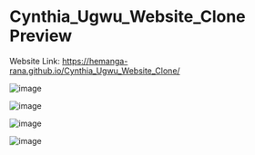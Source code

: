 # Cynthia_Ugwu_Website_Clone Preview

Website Link: https://hemanga-rana.github.io/Cynthia_Ugwu_Website_Clone/

![image](https://github.com/Hemanga-Rana/Cynthia_Ugwu_Website_Clone/assets/95037269/86cbf135-b5e3-41b7-86fb-21c09cc15088)

![image](https://github.com/Hemanga-Rana/Cynthia_Ugwu_Website_Clone/assets/95037269/9c97bf56-d84e-4a98-add5-c90790e09e65)

![image](https://github.com/Hemanga-Rana/Cynthia_Ugwu_Website_Clone/assets/95037269/41188722-2352-40eb-934b-0b02d8c8e95e)

![image](https://github.com/Hemanga-Rana/Cynthia_Ugwu_Website_Clone/assets/95037269/13728892-43e5-4a11-b27e-d4eb699547af)
